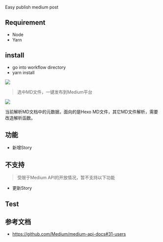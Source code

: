 Easy publish medium post

## Requirement

- Node
- Yarn

## install

- go into workflow directory
- yarn install


[![](https://img.shields.io/badge/version-v1.1-green)](./Medium%20Tools.alfredworkflow)



<!-- more -->
> 选中MD文件，一键发布到Medium平台

[![](https://img.shields.io/badge/version-v1.1-green)](./Medium%20Tools.alfredworkflow)

当前解析MD文档中的元数据，面向的是Hexo MD文件，其它MD文件解析，需要改造解析函数。

## 功能
- 新增Story

## 不支持
> 受限于Medium API的开放情况，暂不支持以下功能

- 更新Story

## Test


## 参考文档
- https://github.com/Medium/medium-api-docs#31-users
